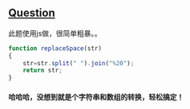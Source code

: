 ## [Question](https://www.nowcoder.com/practice/4060ac7e3e404ad1a894ef3e17650423?tpId=13&tqId=11155&tPage=1&rp=1&ru=/ta/coding-interviews&qru=/ta/coding-interviews/question-ranking)
此题使用js做，很简单粗暴。。
```javascript
function replaceSpace(str)
{
    str=str.split(" ").join("%20");
    return str;
}
```
#### 哈哈哈，没想到就是个字符串和数组的转换，轻松搞定！
